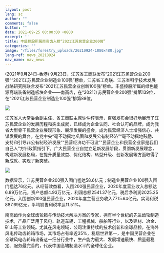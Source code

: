 ```yaml
---
layout: post
lang: sc
author: ""
comments: false
button: ""
date: 2021-09-25 00:00:00 +0800
excerpt: ''
title: 丰盛控股所属南高齿入榜“2021江苏民营企业200强”
categories: ""
image: "/files/forestry_uploads/20210924-1080x480.jpg"
lang-ref: news_20210924
nav_name: nav_news
---
```


(2021年9月24日-香港) 9月23日，江苏省工商联发布“2021江苏民营企业200强”“2021江苏民营企业制造业100强”榜单，江苏省工商联、江苏省科学技术发展战略研究院联合发布“2021江苏民营企业创新100强”榜单。丰盛控股所属的绿色能源高端装备制造板块企业——南高齿，在“2021江苏民营企业200强”排第139位，在“2021江苏民营企业制造业100强”排第88位。 

![](/files/forestry_uploads/20210924-1080x480.jpg)

江苏省人大常委会副主任、省工商联主席许仲梓表示，百强发布会很好地展示了江苏民营企业的发展历程和突出成就，已经成为企业认同、社会认可的品牌，成为我省大型骨干民营企业展现形象、展示发展的盛会，成为民营经济人士增强信心、共谋发展的舞台。在党中央“毫不动摇地巩固和发展公有制经济”“毫不动摇地鼓励、支持和引导非公有制经济发展”“民营经济功不可没”“民营企业和民营企业家是我们自己人”方针政策指引下，广大民营企业自觉立足新发展阶段，贯彻新发展理念，构建新发展格局，在提升质量效益、优化结构、转型升级、创新发展等方面取得了新成就、实现了新突破。

![](/files/forestry_uploads/20210924-900x500.jpg)

数据显示，江苏民营企业200强入围门槛达58.6亿元；制造业民营企业100强入围门槛达76亿元。从经营效益看，入围200强民营企业，2020年度营业收入总额达6.89万亿元，资产总额4.93万亿元，利润总额2541.37亿元，税后净利润2025.25亿元。入围创新100强民营企业，2020年度主营业务收入7715.64亿元，实现利税887.69亿元，平均销售利税率达11.51%。 

 
南高齿作为全球齿轮箱与传动技术解决方案的专家，拥有半个世纪的先进齿轮制造技术，产品广泛用于风电、轨道车辆、工程机械、船舶等行业，以及建材、冶金、矿山等工业领域。尤其在风电领域，公司注重持续的技术创新和全球品控，在海外风电传动齿轮箱市场，其市场占有率近35%，稳居世界第一，是中国民营企业在全球风电齿轮箱设备这一细分行业中，生产能力最大、发展增速最快、质量最稳定、服务最完善的，代表中国高端制造水平的全球化企业。 